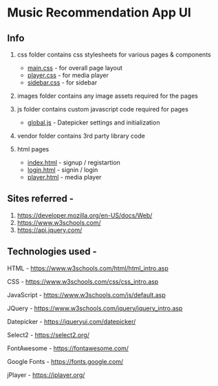 # Music Recommendation App UI

## Info

1. css folder contains css stylesheets for various pages & components
    + [main.css](css/main.css) - for overall page layout 
    + [player.css](player.css) - for media player
    + [sidebar.css](sidebar.css) - for sidebar

2. images folder contains any image assets required for the pages

3. js folder contains custom javascript code required for pages
    + [global.js](js/global.js) - Datepicker settings and initialization

4. vendor folder contains 3rd party library code

5. html pages
    + [index.html](index.html) - signup / registartion
    + [login.html](login.html) - signin / login
    + [player.html](player.html) - media player



## Sites referred - 

1. https://developer.mozilla.org/en-US/docs/Web/
2. https://www.w3schools.com/
3. https://api.jquery.com/



## Technologies used - 

HTML - https://www.w3schools.com/html/html_intro.asp

CSS - https://www.w3schools.com/css/css_intro.asp

JavaScript - https://www.w3schools.com/js/default.asp

JQuery - https://www.w3schools.com/jquery/jquery_intro.asp

Datepicker - https://jqueryui.com/datepicker/

Select2 - https://select2.org/

FontAwesome - https://fontawesome.com/

Google Fonts - https://fonts.google.com/

jPlayer - https://jplayer.org/

